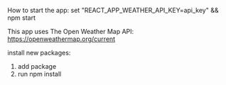 How to start the app:
set "REACT_APP_WEATHER_API_KEY=api_key" && npm start


This app uses The Open Weather Map API: 
https://openweathermap.org/current

install new packages: 
1) add package
2) run npm install